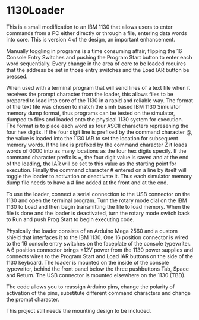 # 1130Loader

This is a small modification to an IBM 1130 that allows users to enter commands from a PC either directly or through a file, entering data words into core. This is version 4 of the design, an important enhancement. 

Manually toggling in programs is a time consuming affair, flipping the 16 Console Entry Switches and pushing the Program Start button to enter each word sequentially. Every change in the area of core to be loaded requires that the address be set in those entry switches and the Load IAR button be pressed. 

When used with a terminal program that will send lines of a text file when it receives the prompt character from the loader, this allows files to be prepared to load into core of the 1130 in a rapid and reliable way. The format of the text file was chosen to match the simh based IBM 1130 Simulator memory dump format, thus programs can be tested on the simulator, dumped to files and loaded onto the physical 1130 system for execution. The format is to place each word as four ASCII characters represening the four hex digits. If the four digit line is prefixed by the command character @, the value is loaded into the 1130 IAR to set the location for subsequent memory words. If the line is prefixed by the command character Z it loads words of 0000 into as many locations as the four hex digits specify. If the command character prefix is =, the four digit value is saved and at the end of the loading, the IAR will be set to this value as the starting point for execution. Finally the command character # entered on a line by itself will toggle the loader to activation or deactivate it. Thus each simulator memory dump file needs to have a # line added at the front and at the end. 

To use the loader, connect a serial connection to the USB connector on the 1130 and open the terminal program. Turn the rotary mode dial on the IBM 1130 to Load and then begin transmitting the file to load memory. When the file is done and the loader is deactivated, turn the rotary mode switch back to Run and push Prog Start to begin executing code. 

Physically the loader consists of an Arduino Mega 2560 and a custom shield that interfaces it to the IBM 1130. One 16 position connector is wired to the 16 console entry switches on the faceplate of the console typewriter. A 6 position connector brings +12V power from the 1130 power supplies and connects wires to the Program Start and Load IAR buttons on the side of the 1130 keyboard. The loader is mounted on the inside of the console typewriter, behind the front panel below the three pushbuttons Tab, Space and Return. The USB connector is mounted elsewhere on the 1130 (TBD). 

The code allows you to reassign Arduino pins, change the polarity of activation of the pins, substitute different command characters and change the prompt character. 

This project still needs the mounting design to be included. 
